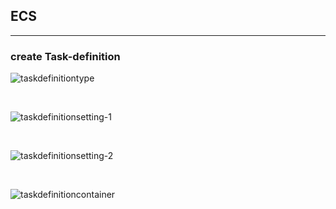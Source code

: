 ## ECS
---
### create Task-definition
![taskdefinitiontype](https://github.com/IlIllIlllIllll/AWS/raw/main/ECS/ECSExec/ECS/images/image-1.png)

<br>

![taskdefinitionsetting-1](https://github.com/IlIllIlllIllll/AWS/raw/main/ECS/ECSExec/ECS/images/image-2.png)

<br>

![taskdefinitionsetting-2](https://github.com/IlIllIlllIllll/AWS/raw/main/ECS/ECSExec/ECS/images/image-3.png)

<br>

![taskdefinitioncontainer](https://github.com/IlIllIlllIllll/AWS/raw/main/ECS/ECSExec/ECS/images/image-4.png)